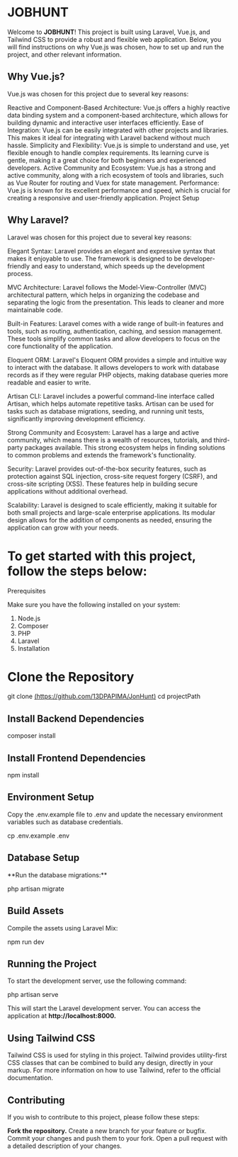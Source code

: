 <h1>JOBHUNT</h1>

Welcome to **JOBHUNT**! This project is built using Laravel, Vue.js, and Tailwind CSS to provide a robust and flexible web application. Below, you will find instructions on why Vue.js was chosen, how to set up and run the project, and other relevant information.

<h2>Why Vue.js?</h2>
Vue.js was chosen for this project due to several key reasons:

Reactive and Component-Based Architecture: Vue.js offers a highly reactive data binding system and a component-based architecture, which allows for building dynamic and interactive user interfaces efficiently.
Ease of Integration: Vue.js can be easily integrated with other projects and libraries. This makes it ideal for integrating with Laravel backend without much hassle.
Simplicity and Flexibility: Vue.js is simple to understand and use, yet flexible enough to handle complex requirements. Its learning curve is gentle, making it a great choice for both beginners and experienced developers.
Active Community and Ecosystem: Vue.js has a strong and active community, along with a rich ecosystem of tools and libraries, such as Vue Router for routing and Vuex for state management.
Performance: Vue.js is known for its excellent performance and speed, which is crucial for creating a responsive and user-friendly application.
Project Setup

<h2>Why Laravel?</h2>
Laravel was chosen for this project due to several key reasons:

Elegant Syntax: Laravel provides an elegant and expressive syntax that makes it enjoyable to use. The framework is designed to be developer-friendly and easy to understand, which speeds up the development process.

MVC Architecture: Laravel follows the Model-View-Controller (MVC) architectural pattern, which helps in organizing the codebase and separating the logic from the presentation. This leads to cleaner and more maintainable code.

Built-in Features: Laravel comes with a wide range of built-in features and tools, such as routing, authentication, caching, and session management. These tools simplify common tasks and allow developers to focus on the core functionality of the application.

Eloquent ORM: Laravel's Eloquent ORM provides a simple and intuitive way to interact with the database. It allows developers to work with database records as if they were regular PHP objects, making database queries more readable and easier to write.

Artisan CLI: Laravel includes a powerful command-line interface called Artisan, which helps automate repetitive tasks. Artisan can be used for tasks such as database migrations, seeding, and running unit tests, significantly improving development efficiency.

Strong Community and Ecosystem: Laravel has a large and active community, which means there is a wealth of resources, tutorials, and third-party packages available. This strong ecosystem helps in finding solutions to common problems and extends the framework's functionality.

Security: Laravel provides out-of-the-box security features, such as protection against SQL injection, cross-site request forgery (CSRF), and cross-site scripting (XSS). These features help in building secure applications without additional overhead.

Scalability: Laravel is designed to scale efficiently, making it suitable for both small projects and large-scale enterprise applications. Its modular design allows for the addition of components as needed, ensuring the application can grow with your needs.


<h1>To get started with this project, follow the steps below:</h1>

Prerequisites
<p class="strong">Make sure you have the following installed on your system:</p>

1) Node.js
2) Composer
3) PHP
4) Laravel
5) Installation


<h1>Clone the Repository</h1>

git clone [(https://github.com/13DPAPIMA/JonHunt)](https://github.com/13DPAPIMA/JonHunt)
cd projectPath

<h2>Install Backend Dependencies</h2>

composer install


<h2>Install Frontend Dependencies</h2>

npm install

<h2>Environment Setup</h2>

Copy the .env.example file to .env and update the necessary environment variables such as database credentials.

cp .env.example .env

<h2>Database Setup</h2>
**Run the database migrations:**

php artisan migrate

<h2>Build Assets</h2>

Compile the assets using Laravel Mix:

npm run dev

<h2>Running the Project</h2>
To start the development server, use the following command:

php artisan serve

This will start the Laravel development server. You can access the application at **http://localhost:8000.**


<h2>Using Tailwind CSS</h2>
Tailwind CSS is used for styling in this project. Tailwind provides utility-first CSS classes that can be combined to build any design, directly in your markup. For more information on how to use Tailwind, refer to the official documentation.

<h2>Contributing</h2>
If you wish to contribute to this project, please follow these steps:

**Fork the repository.**
Create a new branch for your feature or bugfix.
Commit your changes and push them to your fork.
Open a pull request with a detailed description of your changes.
